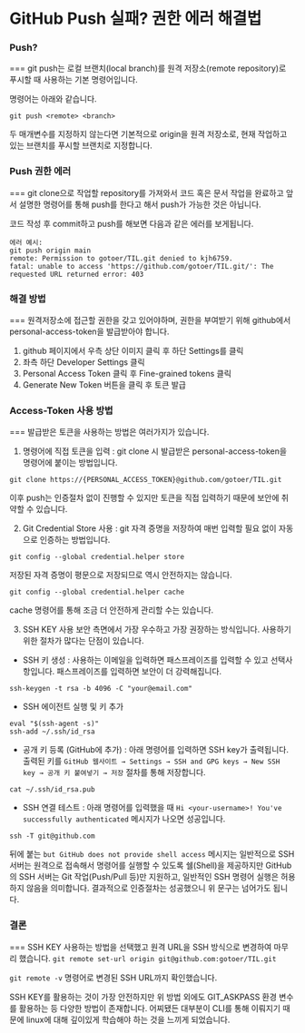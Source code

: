 # GitHub Push 실패? 권한 에러 해결법

### Push?

===
git push는 로컬 브랜치(local branch)를 원격 저장소(remote repository)로 푸시할 때 사용하는 기본 명령어입니다.

명령어는 아래와 같습니다.

`git push <remote> <branch>`

두 매개변수를 지정하지 않는다면 기본적으로 origin을 원격 저장소로, 현재 작업하고 있는 브랜치를 푸시할 브랜치로 지정합니다.

### Push 권한 에러

===
git clone으로 작업할 repository를 가져와서 코드 혹은 문서 작업을 완료하고 앞서 설명한 명령어를 통해 push를 한다고 해서 push가 가능한 것은 아닙니다.

코드 작성 후 commit하고 push를 해보면 다음과 같은 에러를 보게됩니다.

```
에러 예시:
git push origin main
remote: Permission to gotoer/TIL.git denied to kjh6759.
fatal: unable to access 'https://github.com/gotoer/TIL.git/': The requested URL returned error: 403
```

### 해결 방법

===
원격저장소에 접근할 권한을 갖고 있어야하며, 권한을 부여받기 위해 github에서 personal-access-token을 발급받아야 합니다.

1. github 페이지에서 우측 상단 이미지 클릭 후 하단 Settings를 클릭
2. 좌측 하단 Developer Settings 클릭
3. Personal Access Token 클릭 후 Fine-grained tokens 클릭
4. Generate New Token 버튼을 클릭 후 토큰 발급

### Access-Token 사용 방법

===
발급받은 토큰을 사용하는 방법은 여러가지가 있습니다.

1. 명령어에 직접 토큰을 입력
   : git clone 시 발급받은 personal-access-token을 명령어에 붙이는 방법입니다.

`git clone https://{PERSONAL_ACCESS_TOKEN}@github.com/gotoer/TIL.git`

이후 push는 인증절차 없이 진행할 수 있지만 토큰을 직접 입력하기 때문에 보안에 취약할 수 있습니다.

2. Git Credential Store 사용
   : git 자격 증명을 저장하여 매번 입력할 필요 없이 자동으로 인증하는 방법입니다.

`git config --global credential.helper store`

저장된 자격 증명이 평문으로 저장되므로 역시 안전하지는 않습니다.

`git config --global credential.helper cache`

cache 명령어를 통해 조금 더 안전하게 관리할 수는 있습니다.

3. SSH KEY 사용
   보안 측면에서 가장 우수하고 가장 권장하는 방식입니다.
   사용하기 위한 절차가 많다는 단점이 있습니다.

- SSH 키 생성
  : 사용하는 이메일을 입력하면 패스프레이즈를 입력할 수 있고 선택사항입니다. 패스프레이즈를 입력하면 보안이 더 강력해집니다.

```
ssh-keygen -t rsa -b 4096 -C "your@email.com"
```

- SSH 에이전트 실행 및 키 추가

```
eval "$(ssh-agent -s)"
ssh-add ~/.ssh/id_rsa
```

- 공개 키 등록 (GitHub에 추가)
  : 아래 명령어를 입력하면 SSH key가 출력됩니다.
  출력된 키를 `GitHub 웹사이트 → Settings → SSH and GPG keys → New SSH key → 공개 키 붙여넣기 → 저장` 절차를 통해 저장합니다.

```
cat ~/.ssh/id_rsa.pub
```

- SSH 연결 테스트
  : 아래 명령어를 입력했을 때 `Hi <your-username>! You've successfully authenticated` 메시지가 나오면 성공입니다.

```
ssh -T git@github.com
```

뒤에 붙는 `but GitHub does not provide shell access` 메시지는 일반적으로 SSH 서버는 원격으로 접속해서 명령어를 실행할 수 있도록 쉘(Shell)을 제공하지만 GitHub의 SSH 서버는 Git 작업(Push/Pull 등)만 지원하고, 일반적인 SSH 명령어 실행은 허용하지 않음을 의미합니다.
결과적으로 인증절차는 성공했으니 위 문구는 넘어가도 됩니다.

### 결론

===
SSH KEY 사용하는 방법을 선택했고 원격 URL을 SSH 방식으로 변경하여 마무리 했습니다.
`git remote set-url origin git@github.com:gotoer/TIL.git`

`git remote -v` 명령어로 변경된 SSH URL까지 확인했습니다.

SSH KEY를 활용하는 것이 가장 안전하지만 위 방법 외에도 GIT_ASKPASS 환경 변수를 활용하는 등 다양한 방법이 존재합니다.
어찌됐든 대부분이 CLI를 통해 이뤄지기 때문에 linux에 대해 깊이있게 학습해야 하는 것을 느끼게 되었습니다.
